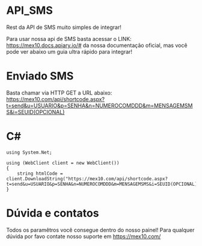 # API_SMS
Rest da API de SMS muito simples de integrar!

Para usar nossa api de SMS basta acessar o LINK: https://mex10.docs.apiary.io/# da nossa documentação oficial, mas você pode ver abaixo um guia ultra rápido para integrar!

# Enviado SMS

Basta chamar via HTTP GET a URL abaixo:
https://mex10.com/api/shortcode.aspx?t=send&u=USUARIO&p=SENHA&n=NUMEROCOMDDD&m=MENSAGEMSMS&i=SEUID(OPCIONAL)

# C#

```
using System.Net;

using (WebClient client = new WebClient())
{
    string htmlCode = client.DownloadString("https://mex10.com/api/shortcode.aspx?t=send&u=USUARIO&p=SENHA&n=NUMEROCOMDDD&m=MENSAGEMSMS&i=SEUID(OPCIONAL)");
}
```

# Dúvida e contatos

Todos os paramêtros você consegue dentro do nosso painel!
Para qualquer dúvida por favo contate nosso suporte em https://mex10.com/
